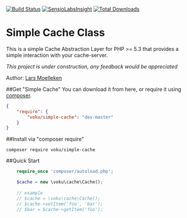 [![Build Status](https://travis-ci.org/voku/simple-cache.svg?branch=master)](https://travis-ci.org/voku/simple-cache)
[![SensioLabsInsight](https://insight.sensiolabs.com/projects/4926981d-ecb1-482b-a15c-447954b9bd66/mini.png)](https://insight.sensiolabs.com/projects/4926981d-ecb1-482b-a15c-447954b9bd66)
[![Total Downloads](https://poser.pugx.org/voku/simple-cache/downloads.svg)](https://packagist.org/packages/voku/simple-cache)

Simple Cache Class
===================


This is a simple Cache Abstraction Layer for PHP >= 5.3 that provides a simple interaction with your cache-server.

_This project is under construction, any feedback would be appreciated_

Author: [Lars Moelleken](http://github.com/voku)


##Get "Simple Cache"
You can download it from here, or require it using [composer](https://packagist.org/packages/voku/simple-cache).
```json
{
    "require": {
		"voku/simple-cache": "dev-master"
	}
}
```

##Install via "composer require"
```shell
composer require voku/simple-cache
```


##Quick Start

```php
    require_once 'composer/autoload.php';

    $cache = new \voku\cache\Cache();
    
    // example
    // $cache = \voku\cache\Cache();
    // $cache->setItem('foo', 'bar');
    // $bar = $cache->getItem('foo');

```





